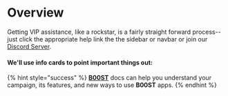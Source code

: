 # Overview

Getting VIP assistance, like a rockstar, is a fairly straight forward process--just click the appropriate help link the the sidebar or navbar or join our [Discord Server](b00st/discord.md#http-b00st.com-discord).&#x20;

#### We'll use info cards to point important things out:

{% hint style="success" %}
[**B00ST**](b00st/) docs can help you understand your campaign, its features, and new ways to use **B00ST** apps.
{% endhint %}
